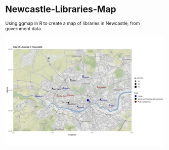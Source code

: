 # Newcastle-Libraries-Map
Using ggmap in R to create a map of libraries in Newcastle, from government data.

![ncl-lib-map](ncl-lib-map.png)
